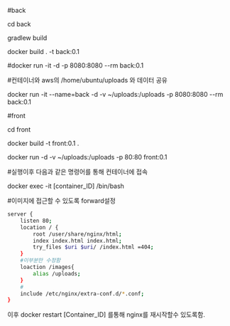 #back

cd back

gradlew build

docker build . -t back:0.1

#docker run -it -d -p 8080:8080 --rm back:0.1

#컨테이너와 aws의 /home/ubuntu/uploads 와 데이터 공유

docker run -it --name=back -d -v ~/uploads:/uploads -p 8080:8080 --rm back:0.1



#front

cd front

docker build -t front:0.1 .

docker run -d -v ~/uploads:/uploads -p 80:80 front:0.1



#실행이후 다음과 같은 명령어를 통해 컨테이너에 접속

docker exec -it [container_ID] /bin/bash

#이미지에 접근할 수 있도록 forward설정

```bash
server {
	listen 80;
	location / {
		root /user/share/nginx/html;
		index index.html index.html;
		try_files $uri $uri/ /index.html =404;
	}
	#이부분만 수정함
	loaction /images{
		alias /uploads;
	}
	#
	include /etc/nginx/extra-conf.d/*.conf;
}
```

이후 docker restart [Container_ID] 를통해 nginx를 재시작할수 있도록함.





